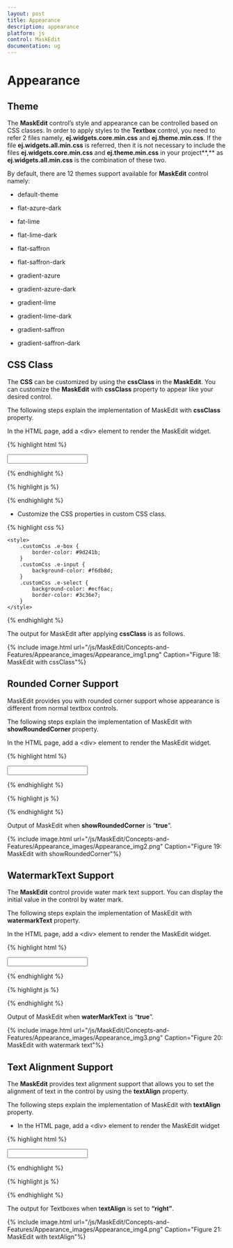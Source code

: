 ```yaml
---
layout: post
title: Appearance
description: appearance
platform: js
control: MaskEdit
documentation: ug
---
```


# Appearance

## Theme

The **MaskEdit** control’s style and appearance can be controlled based on CSS classes. In order to apply styles to the **Textbox** control, you need to refer 2 files namely, **ej.widgets.core.min.css** and **ej.theme.min.css**. If the file **ej.widgets.all.min.css** is referred, then it is not necessary to include the files **ej.widgets.core.min.css** and **ej.theme.min.css** in your project**,** as **ej.widgets.all.min.css** is the combination of these two. 

By default, there are 12 themes support available for **MaskEdit** control namely:

* default-theme

* flat-azure-dark

* fat-lime

* flat-lime-dark

* flat-saffron

* flat-saffron-dark

* gradient-azure

* gradient-azure-dark

* gradient-lime

* gradient-lime-dark

* gradient-saffron

* gradient-saffron-dark

## CSS Class

The **CSS** can be customized by using the **cssClass** in the **MaskEdit**. You can customize the **MaskEdit** with **cssClass** property to appear like your desired control.

The following steps explain the implementation of MaskEdit with **cssClass** property.

In the HTML page, add a &lt;div&gt; element to render the MaskEdit widget.  



{% highlight html %}

<input id="maskedit" type="text" /> 
    
{% endhighlight %}

{% highlight js %}

<script type="text/javascript">
    $(function () {
        $("#maskedit").ejMaskEdit(
        {
            name: "mask",
            inputMode: ej.InputMode.Text,
            maskFormat: "99-999-99999",
            cssClass: "customCss"
        });
    });
</script>

{% endhighlight %}


* Customize the CSS properties in custom CSS class.



{% highlight css %}


    <style>
        .customCss .e-box {
            border-color: #9d241b;
        }
        .customCss .e-input {
            background-color: #f6db8d;            
        }
        .customCss .e-select {
            background-color: #ecf6ac;
            border-color: #3c36e7;
        }
    </style>



{% endhighlight %}



The output for MaskEdit after applying **cssClass** is as follows.



{% include image.html url="/js/MaskEdit/Concepts-and-Features/Appearance_images/Appearance_img1.png" Caption="Figure 18: MaskEdit with cssClass"%}

## Rounded Corner Support

MaskEdit provides you with rounded corner support whose appearance is different from normal textbox controls.

The following steps explain the implementation of MaskEdit with **showRoundedCorner** property.

In the HTML page, add a &lt;div&gt; element to render the MaskEdit widget. 


{% highlight html %}

<input id="maskedit" type="text" />
    
{% endhighlight %}

{% highlight js %}

<script type="text/javascript">
        $(function () {
        $("#maskedit").ejMaskEdit(
        {
            name: "mask",
            inputMode: ej.InputMode.Text,
            maskFormat: "99-999-99999",
            showRoundedCorner: true,
            value: "123456"
        });
    });
</script>

{% endhighlight %}


Output of MaskEdit when **showRoundedCorner** is “**true**”.



{% include image.html url="/js/MaskEdit/Concepts-and-Features/Appearance_images/Appearance_img2.png" Caption="Figure 19: MaskEdit with showRoundedCorner"%}

## WatermarkText Support

The **MaskEdit** control provide water mark text support. You can display the initial value in the control by water mark.

The following steps explain the implementation of MaskEdit with **watermarkText** property.

In the HTML page, add a &lt;div&gt; element to render the MaskEdit widget.


{% highlight html %}

<input id="maskedit" type="text" />
    
{% endhighlight %}

{% highlight js %}

<script type="text/javascript">
        $(function () {
        $("#maskedit").ejMaskEdit(
        {
            name: "mask",
            inputMode: ej.InputMode.Text,
            maskFormat: "99-999-99999",
            watermarkText: "Enter the Mask"
        });
    });
</script>

{% endhighlight %}




Output of MaskEdit when **waterMarkText** is “**true**”.



{% include image.html url="/js/MaskEdit/Concepts-and-Features/Appearance_images/Appearance_img3.png" Caption="Figure 20: MaskEdit with watermark text"%}

## Text Alignment Support

The **MaskEdit** provides text alignment support that allows you to set the alignment of text in the control by using the **textAlign** property.

The following steps explain the implementation of MaskEdit with **textAlign** property.

* In the HTML page, add a &lt;div&gt; element to render the MaskEdit widget


{% highlight html %}

<input id="maskedit" type="text" />
    
{% endhighlight %}

{% highlight js %}

<script type="text/javascript">
        $(function () {
        $("#maskedit").ejMaskEdit(
        {
            name: "mask",
            inputMode: ej.InputMode.Text,
            maskFormat: "99-999-99999",
            textAlign: ej.TextAlign.Right
        });
    });
</script>

{% endhighlight %}




The output for Textboxes when t**extAlign** is set to **“right”**.

{% include image.html url="/js/MaskEdit/Concepts-and-Features/Appearance_images/Appearance_img4.png" Caption="Figure 21: MaskEdit with textAlign"%}



